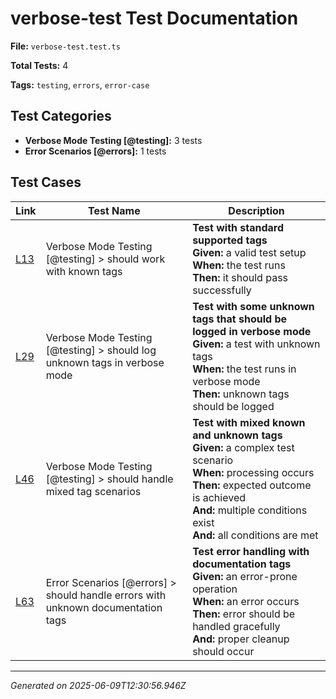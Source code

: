 # verbose-test Test Documentation

**File:** `verbose-test.test.ts`

**Total Tests:** 4

**Tags:** `testing`, `errors`, `error-case`

## Test Categories

- **Verbose Mode Testing [@testing]:** 3 tests
- **Error Scenarios [@errors]:** 1 tests

## Test Cases

| Link | Test Name | Description |
|------|-----------|-------------|
| [L13](src/test/verbose-test.test.ts#L13) | Verbose Mode Testing [@testing] > should work with known tags | **Test with standard supported tags**<br>**Given:** a valid test setup<br>**When:** the test runs<br>**Then:** it should pass successfully |
| [L29](src/test/verbose-test.test.ts#L29) | Verbose Mode Testing [@testing] > should log unknown tags in verbose mode | **Test with some unknown tags that should be logged in verbose mode**<br>**Given:** a test with unknown tags<br>**When:** the test runs in verbose mode<br>**Then:** unknown tags should be logged |
| [L46](src/test/verbose-test.test.ts#L46) | Verbose Mode Testing [@testing] > should handle mixed tag scenarios | **Test with mixed known and unknown tags**<br>**Given:** a complex test scenario<br>**When:** processing occurs<br>**Then:** expected outcome is achieved<br>**And:** multiple conditions exist<br>**And:** all conditions are met |
| [L63](src/test/verbose-test.test.ts#L63) | Error Scenarios [@errors] > should handle errors with unknown documentation tags | **Test error handling with documentation tags**<br>**Given:** an error-prone operation<br>**When:** an error occurs<br>**Then:** error should be handled gracefully<br>**And:** proper cleanup should occur |

---
*Generated on 2025-06-09T12:30:56.946Z*
